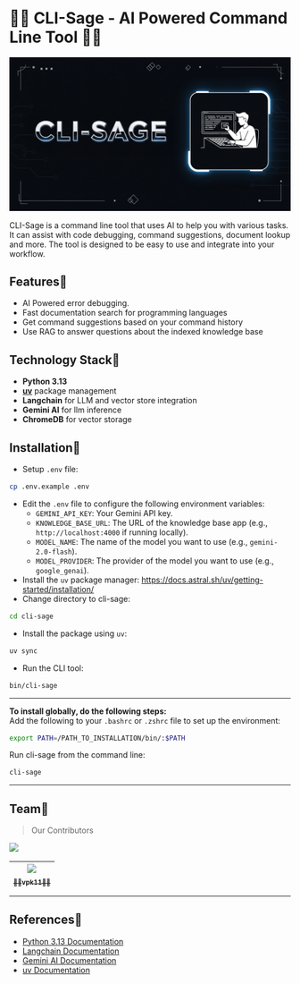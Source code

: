 # 👨‍💻 CLI-Sage - AI Powered Command Line Tool 👨‍💻
![CLI-Sage Cover Image](images/cover_image.jpeg)

CLI-Sage is a command line tool that uses AI to help you with various tasks. It can assist with code debugging, command suggestions, document lookup and more. The tool is designed to be easy to use and integrate into your workflow.

## Features🚀
- AI Powered error debugging.
- Fast documentation search for programming languages
- Get command suggestions based on your command history
- Use RAG to answer questions about the indexed knowledge base

## Technology Stack🚀
- **Python 3.13**
- **[uv](https://docs.astral.sh/uv/)** package management
- **Langchain** for LLM and vector store integration
- **Gemini AI** for llm inference
- **ChromeDB** for vector storage

## Installation🚀
- Setup `.env` file:
```sh
cp .env.example .env
```
- Edit the `.env` file to configure the following environment variables:
  - `GEMINI_API_KEY`: Your Gemini API key.
  - `KNOWLEDGE_BASE_URL`: The URL of the knowledge base app (e.g., `http://localhost:4000` if running locally).
  - `MODEL_NAME`: The name of the model you want to use (e.g., `gemini-2.0-flash`).
  - `MODEL_PROVIDER`: The provider of the model you want to use (e.g., `google_genai`).
- Install the `uv` package manager: https://docs.astral.sh/uv/getting-started/installation/
- Change directory to cli-sage:
```sh
cd cli-sage
```
- Install the package using `uv`:
```sh
uv sync
```
- Run the CLI tool:
```sh
bin/cli-sage
```
---
**To install globally, do the following steps:**\
Add the following to your `.bashrc` or `.zshrc` file to set up the environment:
```sh
export PATH=/PATH_TO_INSTALLATION/bin/:$PATH
```
Run cli-sage from the command line:
```sh
cli-sage
```
---
## Team🚀
> Our Contributors

<a href="https://github.com/vpk11/cli-sage/graphs/contributors">
  <img src="https://contrib.rocks/image?repo=vpk11/cli-sage" />
</a>

<!-- prettier-ignore -->
| [<img src="https://avatars0.githubusercontent.com/u/16625110?s=200&u=5c59d8d73ba6850e98333d0149dc84a6fc196b14&v=3" width="75px;"/><br /><sub><b>👨‍💻vpk11👨‍💻</b></sub>](https://wwww.github.com/vpk11)<br /> |
| :---: |

---

## References🚀
- [Python 3.13 Documentation](https://docs.python.org/3.13/)
- [Langchain Documentation](https://python.langchain.com/docs/introduction/)
- [Gemini AI Documentation](https://ai.google.dev/gemini-api/docs)
- [uv Documentation](https://docs.astral.sh/uv/)
